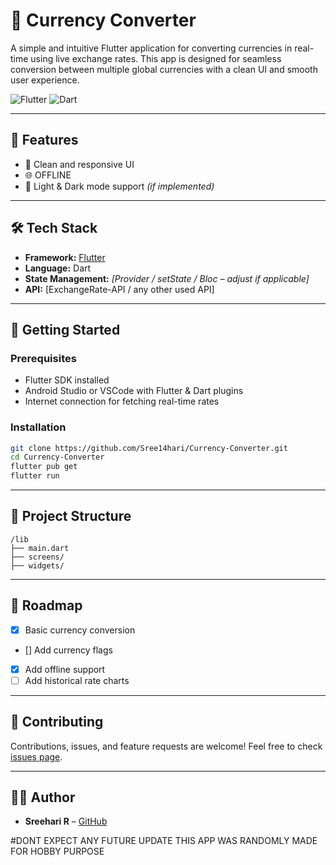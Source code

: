 # 💱 Currency Converter

A simple and intuitive Flutter application for converting currencies in real-time using live exchange rates. This app is designed for seamless conversion between multiple global currencies with a clean UI and smooth user experience.

![Flutter](https://img.shields.io/badge/Flutter-%2302569B.svg?style=for-the-badge\&logo=Flutter\&logoColor=white)
![Dart](https://img.shields.io/badge/Dart-%230175C2.svg?style=for-the-badge\&logo=dart\&logoColor=white)

---

## 🚀 Features

* 🎨 Clean and responsive UI
* 🌐 OFFLINE
* 🌙 Light & Dark mode support *(if implemented)*

---


## 🛠️ Tech Stack

* **Framework:** [Flutter](https://flutter.dev/)
* **Language:** Dart
* **State Management:** *\[Provider / setState / Bloc – adjust if applicable]*
* **API:** \[ExchangeRate-API / any other used API]

---

## 🧩 Getting Started

### Prerequisites

* Flutter SDK installed
* Android Studio or VSCode with Flutter & Dart plugins
* Internet connection for fetching real-time rates

### Installation

```bash
git clone https://github.com/Sree14hari/Currency-Converter.git
cd Currency-Converter
flutter pub get
flutter run
```

---



## 📂 Project Structure

```plaintext
/lib
├── main.dart
├── screens/
├── widgets/
```

---

## 📌 Roadmap

* [x] Basic currency conversion
* [] Add currency flags
* [x] Add offline support
* [ ] Add historical rate charts

---

## 🤝 Contributing

Contributions, issues, and feature requests are welcome!
Feel free to check [issues page](https://github.com/Sree14hari/Currency-Converter/issues).

---

## 🧑‍💻 Author

* **Sreehari R** – [GitHub](https://github.com/Sree14hari)


#DONT EXPECT ANY FUTURE UPDATE THIS APP WAS RANDOMLY MADE FOR HOBBY PURPOSE
